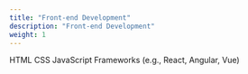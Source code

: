 ```yaml
---
title: "Front-end Development"
description: "Front-end Development"
weight: 1
---
```


HTML
CSS
JavaScript
Frameworks (e.g., React, Angular, Vue)